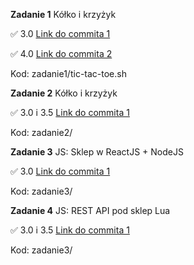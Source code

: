 **Zadanie 1** Kółko i krzyżyk 

:white_check_mark: 3.0 [Link do commita 1](https://github.com/natkramarz/skrypty24/commit/2926469f8a9999d2ecb0582743fed70774a68a22)

:white_check_mark: 4.0 [Link do commita 2](https://github.com/natkramarz/skrypty24/commit/a007954954e3eeb12fa78f47836650152263d256)

Kod: zadanie1/tic-tac-toe.sh

**Zadanie 2** Kółko i krzyżyk 

:white_check_mark: 3.0 i 3.5 [Link do commita 1](https://github.com/natkramarz/skrypty24/commit/3a2079705bd174a1b25c9f7c80686eaf74ae0e0a)

Kod: zadanie2/


**Zadanie 3** JS: Sklep w ReactJS + NodeJS

:white_check_mark: 3.0  [Link do commita 1](https://github.com/natkramarz/skrypty24/commit/47168206535996b595d026f298f17a269541b72a)

Kod: zadanie3/

**Zadanie 4** JS: REST API pod sklep Lua

:white_check_mark: 3.0 i 3.5  [Link do commita 1](https://github.com/natkramarz/skrypty24/commit/e84ac63d365a939c26bc25bd230ee2fd780ef6aa)

Kod: zadanie3/
